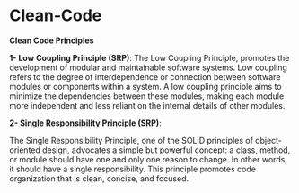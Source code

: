 # Clean-Code

**Clean Code Principles**

**1- Low Coupling Principle (SRP)**:
The Low Coupling Principle, promotes the development of modular and maintainable software systems. Low coupling refers to the degree of interdependence or connection between software modules or components within a system. A low coupling principle aims to minimize the dependencies between these modules, making each module more independent and less reliant on the internal details of other modules.

**2- Single Responsibility Principle (SRP)**: 

The Single Responsibility Principle, one of the SOLID principles of object-oriented design, advocates a simple but powerful concept: a class, method, or module should have one and only one reason to change. In other words, it should have a single responsibility. This principle promotes code organization that is clean, concise, and focused.
